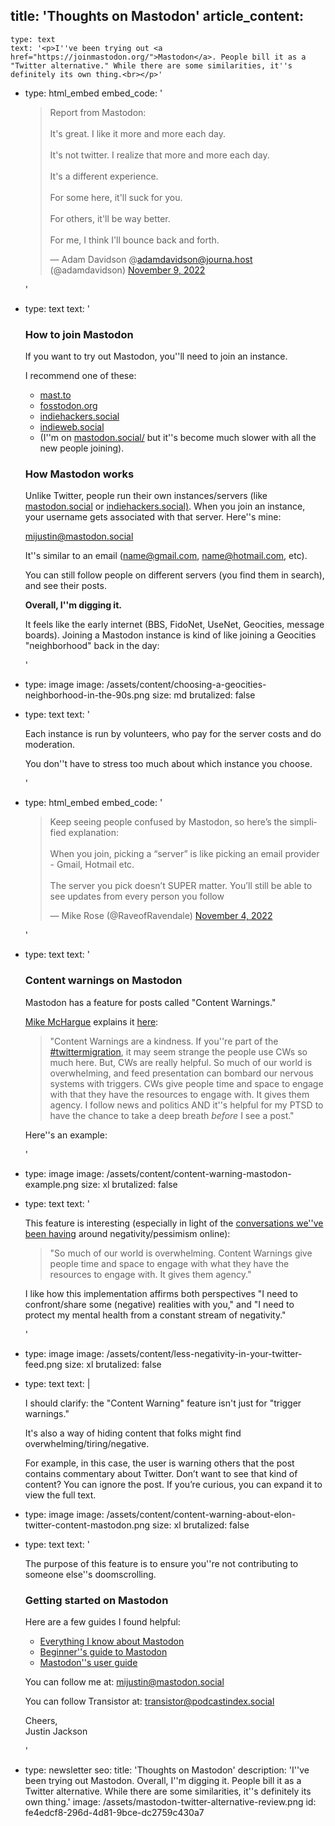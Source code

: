 title: 'Thoughts on Mastodon'
article_content:
  -
    type: text
    text: '<p>I''ve been trying out <a href="https://joinmastodon.org/">Mastodon</a>. People bill it as a "Twitter alternative." While there are some similarities, it''s definitely its own thing.<br></p>'
  -
    type: html_embed
    embed_code: '<blockquote class="twitter-tweet tw-align-center"><p lang="en" dir="ltr">Report from Mastodon:<br><br>It&#39;s great. I like it more and more each day. <br><br>It&#39;s not twitter. I realize that more and more each day. <br><br>It&#39;s a different experience. <br><br>For some here, it&#39;ll suck for you. <br><br>For others, it&#39;ll be way better. <br><br>For me, I think I&#39;ll bounce back and forth.</p>&mdash; Adam Davidson @adamdavidson@journa.host (@adamdavidson) <a href="https://twitter.com/adamdavidson/status/1590336645576130562?ref_src=twsrc%5Etfw">November 9, 2022</a></blockquote> <script async src="https://platform.twitter.com/widgets.js" charset="utf-8"></script>'
  -
    type: text
    text: '<h3>How to join Mastodon</h3><p>If you want to try out Mastodon, you''ll need to join an instance.</p><p>I recommend one of these:</p><ul><li><a href="https://mas.to/explore">mast.to</a></li><li><a href="https://fosstodon.org/about">fosstodon.org</a></li><li><a href="https://indiehackers.social/">indiehackers.social</a>&nbsp;</li><li><a href="https://indieweb.social/about">indieweb.social</a></li><li>(I''m on&nbsp;<a href="https://mastodon.social/">mastodon.social/</a>&nbsp;but it''s become much slower with all the new people joining).</li></ul><h3>How Mastodon works</h3><p>Unlike Twitter, people run their own instances/servers (like <a href="https://mastodon.social/">mastodon.social</a> or <a href="https://indiehackers.socia">indiehackers.social)</a>. When you join an instance, your username gets associated with that server. Here''s mine:</p><p><a href="https://mastodon.social/@mijustin">mijustin@mastodon.social</a></p><p>It''s similar to an email (name@gmail.com, name@hotmail.com, etc).</p><p>You can still follow people on different servers (you find them in search), and see their posts.</p><p><strong>Overall, I''m digging it. </strong></p><p>It feels like the early internet (BBS, FidoNet, UseNet, Geocities, message boards). Joining a Mastodon instance is kind of like joining a Geocities "neighborhood" back in the day:</p>'
  -
    type: image
    image: /assets/content/choosing-a-geocities-neighborhood-in-the-90s.png
    size: md
    brutalized: false
  -
    type: text
    text: '<p>Each instance is run by volunteers, who pay for the server costs and do moderation.</p><p>You don''t have to stress too much about which instance you choose.</p>'
  -
    type: html_embed
    embed_code: '<blockquote class="twitter-tweet tw-align-center"><p lang="en" dir="ltr">Keep seeing people confused by Mastodon, so here’s the simplified explanation:<br><br>When you join, picking a “server” is like picking an email provider - Gmail, Hotmail etc. <br><br>The server you pick doesn’t SUPER matter. You’ll still be able to see updates from every person you follow</p>&mdash; Mike Rose (@RaveofRavendale) <a href="https://twitter.com/RaveofRavendale/status/1588541661331980289?ref_src=twsrc%5Etfw">November 4, 2022</a></blockquote> <script async src="https://platform.twitter.com/widgets.js" charset="utf-8"></script>'
  -
    type: text
    text: '<h3>Content warnings on Mastodon</h3><p>Mastodon has a feature for posts called "Content Warnings." </p><p><a href="https://robot.rodeo/@mike"><u>Mike McHargue</u></a> explains it <a href="https://robot.rodeo/@mike/109270985467672999">here</a>:</p><blockquote><p>"Content Warnings are a kindness. If you''re part of the <a href="https://robot.rodeo/tags/twittermigration">#twittermigration</a>, it may seem strange the people use CWs so much here. But, CWs are really helpful. So much of our world is overwhelming, and feed presentation can bombard our nervous systems with triggers. CWs give people time and space to engage with that they have the resources to engage with. It gives them agency. I follow news and politics AND it''s helpful for my PTSD to have the chance to take a deep breath *before* I see a post."</p></blockquote><p>Here''s an example:</p>'
  -
    type: image
    image: /assets/content/content-warning-mastodon-example.png
    size: xl
    brutalized: false
  -
    type: text
    text: '<p>This feature is interesting (especially in light of the <a href="https://justinjackson.ca/pessimistic">conversations we''ve been having</a> around negativity/pessimism online):</p><blockquote><p>"So much of our world is overwhelming. Content Warnings give people time and space to engage with what they have the resources to engage with. It gives them agency."</p></blockquote><p>I like how this implementation affirms both perspectives "I need to confront/share some (negative) realities with you," and "I need to protect my mental health from a constant stream of negativity."</p>'
  -
    type: image
    image: /assets/content/less-negativity-in-your-twitter-feed.png
    size: xl
    brutalized: false
  -
    type: text
    text: |
      <p>I should clarify: the "Content Warning" feature isn't just for "trigger warnings."
      
      It's also a way of hiding content that folks might find overwhelming/tiring/negative.</p><p>For example, in this case, the user is warning others that the post contains commentary about Twitter. Don’t want to see that kind of content? You can ignore the post. If you’re curious, you can expand it to view the full text.</p>
  -
    type: image
    image: /assets/content/content-warning-about-elon-twitter-content-mastodon.png
    size: xl
    brutalized: false
  -
    type: text
    text: '<p>The purpose of this feature is to ensure you''re not contributing to someone else''s doomscrolling.</p><h3>Getting started on Mastodon</h3><p>Here are a few guides I found helpful:</p><ul><li><a href="https://blog.djnavarro.net/posts/2022-11-03_what-i-know-about-mastodon/">Everything I know about Mastodon</a></li><li><a href="https://techcrunch.com/2022/11/08/what-is-mastodon/">Beginner''s guide to Mastodon</a></li><li><a href="https://docs.framasoft.org/en/mastodon/User-guide.html">Mastodon''s user guide</a></li></ul><p>You can follow me at: <a href="https://mastodon.social/@mijustin">mijustin@mastodon.social</a></p><p>You can follow Transistor at: <a href="https://podcastindex.social/web/@transistor">transistor@podcastindex.social</a></p><p>Cheers,<br>Justin Jackson</p>'
  -
    type: newsletter
seo:
  title: 'Thoughts on Mastodon'
  description: 'I''ve been trying out Mastodon. Overall, I''m digging it. People bill it as a Twitter alternative. While there are some similarities, it''s definitely its own thing.'
  image: /assets/mastodon-twitter-alternative-review.png
id: fe4edcf8-296d-4d81-9bce-dc2759c430a7
